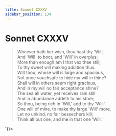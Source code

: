 ```yaml
---
title: Sonnet CXXXV
sidebar_position: 134
---
```

<div dangerouslySetInnerHTML={{__html: `<div><HTML><HEAD><TITLE>Sonnet CXXXV</TITLE></HEAD>
<BODY><H1>Sonnet CXXXV</H1>

<BLOCKQUOTE>Whoever hath her wish, thou hast thy 'Will,'<BR>
And 'Will' to boot, and 'Will' in overplus;<BR>
More than enough am I that vex thee still,<BR>
To thy sweet will making addition thus.<BR>
Wilt thou, whose will is large and spacious,<BR>
Not once vouchsafe to hide my will in thine?<BR>
Shall will in others seem right gracious,<BR>
And in my will no fair acceptance shine?<BR>
The sea all water, yet receives rain still<BR>
And in abundance addeth to his store;<BR>
So thou, being rich in 'Will,' add to thy 'Will'<BR>
One will of mine, to make thy large 'Will' more.<BR>
  Let no unkind, no fair beseechers kill;<BR>
  Think all but one, and me in that one 'Will.'<BR>
</BLOCKQUOTE>

</BODY></HTML>
</div>`}}></div>